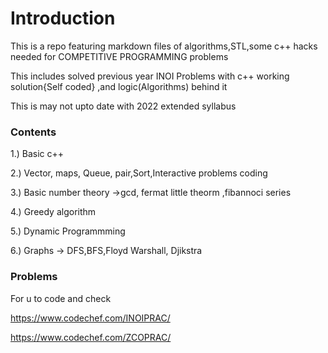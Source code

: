 #  Introduction

This is a repo featuring markdown files of algorithms,STL,some c++ hacks needed for COMPETITIVE PROGRAMMING problems 

This includes solved previous year INOI Problems with c++ working solution{Self coded} ,and logic(Algorithms) behind it

This is may not upto date with 2022 extended syllabus

### Contents

1.) Basic c++ 

2.) Vector, maps, Queue, pair,Sort,Interactive problems coding 

3.) Basic number theory ->gcd, fermat little theorm ,fibannoci series

4.) Greedy algorithm

5.) Dynamic Programmming

6.) Graphs -> DFS,BFS,Floyd Warshall, Djikstra

### Problems

For u to code and check

https://www.codechef.com/INOIPRAC/

https://www.codechef.com/ZCOPRAC/
